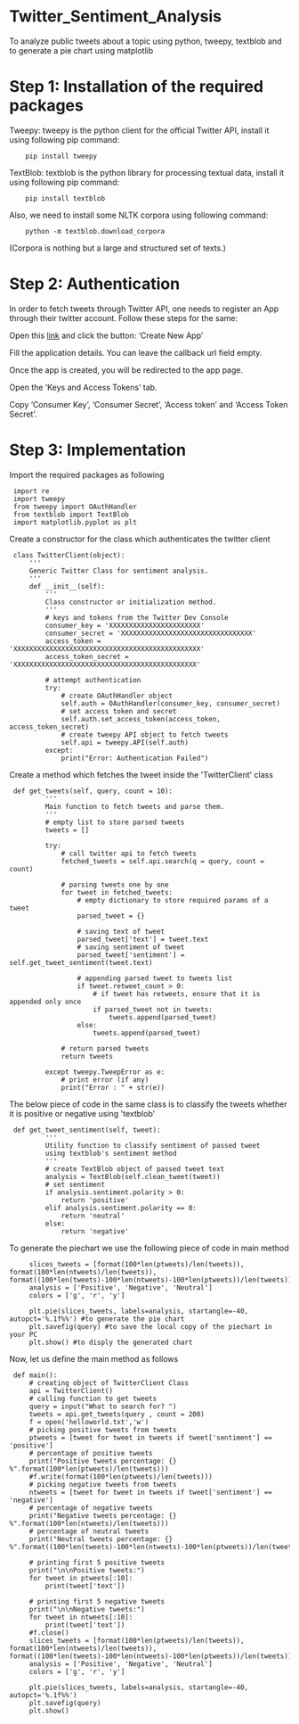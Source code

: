 # Twitter_Sentiment_Analysis
To analyze public tweets about a topic using python, tweepy, textblob and to generate a pie chart using matplotlib

# Step 1: Installation of the required packages

Tweepy: tweepy is the python client for the official Twitter API, install it using following pip command:
     
        pip install tweepy

TextBlob: textblob is the python library for processing textual data, install it using following pip command:

        pip install textblob

Also, we need to install some NLTK corpora using following command:

        python -m textblob.download_corpora

(Corpora is nothing but a large and structured set of texts.)

# Step 2: Authentication

In order to fetch tweets through Twitter API, one needs to register an App through their twitter account. Follow these steps for the same:

Open this [link](https://developer.twitter.com/en/apps) and click the button: ‘Create New App’

Fill the application details. You can leave the callback url field empty.

Once the app is created, you will be redirected to the app page.

Open the ‘Keys and Access Tokens’ tab.

Copy ‘Consumer Key’, ‘Consumer Secret’, ‘Access token’ and ‘Access Token Secret’.

# Step 3: Implementation

Import the required packages as following

     import re 
     import tweepy 
     from tweepy import OAuthHandler 
     from textblob import TextBlob 
     import matplotlib.pyplot as plt

Create a constructor for the class which authenticates the twitter client

     class TwitterClient(object): 
         ''' 
         Generic Twitter Class for sentiment analysis. 
         '''
         def __init__(self): 
             ''' 
             Class constructor or initialization method. 
             '''
             # keys and tokens from the Twitter Dev Console 
             consumer_key = 'XXXXXXXXXXXXXXXXXXXXXXX'
             consumer_secret = 'XXXXXXXXXXXXXXXXXXXXXXXXXXXXXXXXX'
             access_token = 'XXXXXXXXXXXXXXXXXXXXXXXXXXXXXXXXXXXXXXXXXXXXXXX'
             access_token_secret = 'XXXXXXXXXXXXXXXXXXXXXXXXXXXXXXXXXXXXXXXXXXXXXX'

             # attempt authentication 
             try: 
                 # create OAuthHandler object 
                 self.auth = OAuthHandler(consumer_key, consumer_secret) 
                 # set access token and secret 
                 self.auth.set_access_token(access_token, access_token_secret) 
                 # create tweepy API object to fetch tweets 
                 self.api = tweepy.API(self.auth) 
             except: 
                 print("Error: Authentication Failed")
                 
Create a method which fetches the tweet inside the 'TwitterClient' class

     def get_tweets(self, query, count = 10): 
             ''' 
             Main function to fetch tweets and parse them. 
             '''
             # empty list to store parsed tweets 
             tweets = [] 

             try: 
                 # call twitter api to fetch tweets 
                 fetched_tweets = self.api.search(q = query, count = count) 

                 # parsing tweets one by one 
                 for tweet in fetched_tweets: 
                     # empty dictionary to store required params of a tweet 
                     parsed_tweet = {} 

                     # saving text of tweet 
                     parsed_tweet['text'] = tweet.text 
                     # saving sentiment of tweet 
                     parsed_tweet['sentiment'] = self.get_tweet_sentiment(tweet.text) 

                     # appending parsed tweet to tweets list 
                     if tweet.retweet_count > 0: 
                         # if tweet has retweets, ensure that it is appended only once 
                         if parsed_tweet not in tweets: 
                             tweets.append(parsed_tweet) 
                     else: 
                         tweets.append(parsed_tweet) 

                 # return parsed tweets 
                 return tweets 

             except tweepy.TweepError as e: 
                 # print error (if any) 
                 print("Error : " + str(e)) 

The below piece of code in the same class is to classify the tweets whether it is positive or negative using 'textblob'

     def get_tweet_sentiment(self, tweet): 
             ''' 
             Utility function to classify sentiment of passed tweet 
             using textblob's sentiment method 
             '''
             # create TextBlob object of passed tweet text 
             analysis = TextBlob(self.clean_tweet(tweet)) 
             # set sentiment 
             if analysis.sentiment.polarity > 0: 
                 return 'positive'
             elif analysis.sentiment.polarity == 0: 
                 return 'neutral'
             else: 
                 return 'negative'
  
To generate the piechart we use the following piece of code in main method

         slices_tweets = [format(100*len(ptweets)/len(tweets)), format(100*len(ntweets)/len(tweets)), format((100*len(tweets)-100*len(ntweets)-100*len(ptweets))/len(tweets))]
         analysis = ['Positive', 'Negative', 'Neutral']
         colors = ['g', 'r', 'y']

         plt.pie(slices_tweets, labels=analysis, startangle=-40, autopct='%.1f%%') #to generate the pie chart
         plt.savefig(query) #to save the local copy of the piechart in your PC
         plt.show() #to disply the generated chart
    
Now, let us define the main method as follows

     def main(): 
         # creating object of TwitterClient Class 
         api = TwitterClient() 
         # calling function to get tweets
         query = input("What to search for? ")
         tweets = api.get_tweets(query , count = 200) 
         f = open('helloworld.txt','w')
         # picking positive tweets from tweets 
         ptweets = [tweet for tweet in tweets if tweet['sentiment'] == 'positive'] 
         # percentage of positive tweets 
         print("Positive tweets percentage: {} %".format(100*len(ptweets)/len(tweets)))
         #f.write(format(100*len(ptweets)/len(tweets))) 
         # picking negative tweets from tweets 
         ntweets = [tweet for tweet in tweets if tweet['sentiment'] == 'negative'] 
         # percentage of negative tweets 
         print("Negative tweets percentage: {} %".format(100*len(ntweets)/len(tweets))) 
         # percentage of neutral tweets 
         print("Neutral tweets percentage: {} %".format((100*len(tweets)-100*len(ntweets)-100*len(ptweets))/len(tweets))) 

         # printing first 5 positive tweets 
         print("\n\nPositive tweets:") 
         for tweet in ptweets[:10]: 
             print(tweet['text']) 

         # printing first 5 negative tweets 
         print("\n\nNegative tweets:") 
         for tweet in ntweets[:10]: 
             print(tweet['text']) 
         #f.close()
         slices_tweets = [format(100*len(ptweets)/len(tweets)), format(100*len(ntweets)/len(tweets)), format((100*len(tweets)-100*len(ntweets)-100*len(ptweets))/len(tweets))]
         analysis = ['Positive', 'Negative', 'Neutral']
         colors = ['g', 'r', 'y']

         plt.pie(slices_tweets, labels=analysis, startangle=-40, autopct='%.1f%%')
         plt.savefig(query)
         plt.show()

